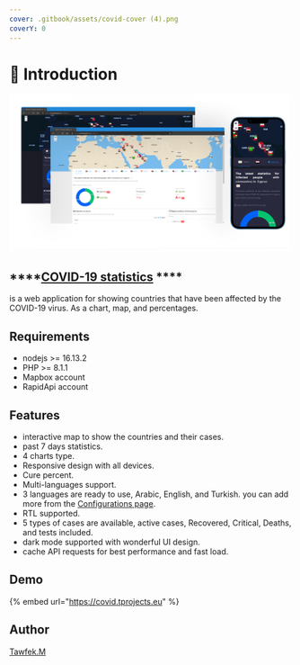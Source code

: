 ```yaml
---
cover: .gitbook/assets/covid-cover (4).png
coverY: 0
---
```


# 👋 Introduction



![](.gitbook/assets/COVID19.png)

## ****[**COVID-19 statistics**](http://covid.tprojects.eu) ****&#x20;

is a web application for showing countries that have been affected by the COVID-19 virus. As a chart, map, and percentages.



## Requirements <a href="#requirements" id="requirements"></a>

* nodejs >= 16.13.2
* PHP >= 8.1.1
* Mapbox account
* RapidApi account



## Features&#x20;

* interactive map to show the countries and their cases.
* past 7 days statistics.
* 4 charts type.
* Responsive design with all devices.
* Cure percent.
* Multi-languages support.
* 3 languages are ready to use, Arabic, English, and Turkish. you can add more from the [Configurations page](configurations.md#languages).
* RTL supported.
* 5 types of cases are available, active cases, Recovered, Critical, Deaths, and tests included.
* dark mode supported with wonderful UI design.
* cache API requests for best performance and fast load.

## Demo&#x20;

{% embed url="https://covid.tprojects.eu" %}

## Author

[Tawfek.M](https://github.com/tawfek)
